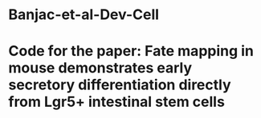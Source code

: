 # Banjac-et-al-Dev-Cell
# Code for the paper: Fate mapping in mouse demonstrates early secretory differentiation directly from Lgr5+ intestinal stem cells
